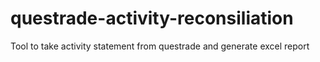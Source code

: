 # questrade-activity-reconsiliation
Tool to take activity statement from questrade and generate excel report
